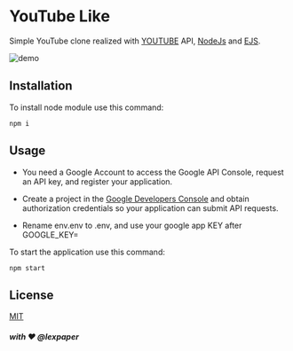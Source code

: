 
# YouTube Like

Simple YouTube clone realized with [YOUTUBE](https://developers.google.com/youtube/v3) API, [NodeJs](https://nodejs.org/en/) and [EJS](https://ejs.co).

![demo](public/img/yt-demo.gif)

## Installation
To install node module use this command:
```
npm i
```
## Usage
- You need a Google Account to access the Google API Console, request an API key, and register your application.

- Create a project in the  [Google Developers Console](https://console.developers.google.com/?pli=1) and obtain authorization credentials so your application can submit API requests.


- Rename env.env to .env, and use your google app KEY after GOOGLE_KEY=


To start the application use this command:

```
npm start
```

## License
[MIT](https://choosealicense.com/licenses/mit/)

##### with ❤️ @lexpaper
